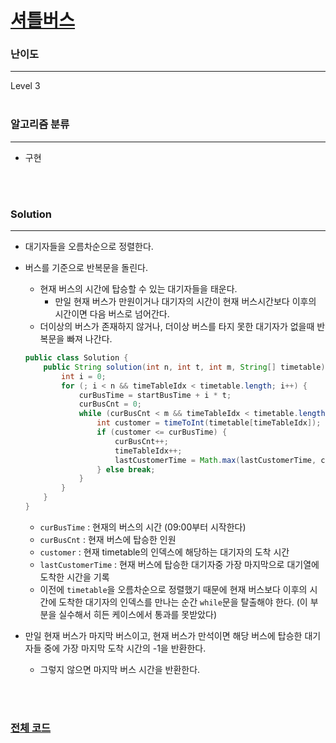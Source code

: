 # [셔틀버스](https://programmers.co.kr/learn/courses/30/lessons/17678)

### 난이도

***
Level 3
<br><br>

### 알고리즘 분류

***

* 구현

<br><br>

### Solution

***

* 대기자들을 오름차순으로 정렬한다.
* 버스를 기준으로 반복문을 돌린다.
    * 현재 버스의 시간에 탑승할 수 있는 대기자들을 태운다.
        * 만일 현재 버스가 만원이거나 대기자의 시간이 현재 버스시간보다 이후의 시간이면 다음 버스로 넘어간다.
    * 더이상의 버스가 존재하지 않거나, 더이상 버스를 타지 못한 대기자가 없을때 반복문을 빠져 나간다.

    ```java
    public class Solution {
        public String solution(int n, int t, int m, String[] timetable) {
            int i = 0;
            for (; i < n && timeTableIdx < timetable.length; i++) {
                curBusTime = startBusTime + i * t;
                curBusCnt = 0;
                while (curBusCnt < m && timeTableIdx < timetable.length) {
                    int customer = timeToInt(timetable[timeTableIdx]);
                    if (customer <= curBusTime) {
                        curBusCnt++;
                        timeTableIdx++;
                        lastCustomerTime = Math.max(lastCustomerTime, customer);
                    } else break;
                }
            }
        }
    }
    ```
    * `curBusTime` : 현재의 버스의 시간 (09:00부터 시작한다)
    * `curBusCnt` : 현재 버스에 탑승한 인원
    * `customer` : 현재 timetable의 인덱스에 해당하는 대기자의 도착 시간
    * `lastCustomerTime` : 현재 버스에 탑승한 대기자중 가장 마지막으로 대기열에 도착한 시간을 기록
    * 이전에 `timetable`을 오름차순으로 정렬했기 때문에 현재 버스보다 이후의 시간에 도착한 대기자의 인덱스를 만나는 순간 `while`문을 탈출해야 한다. (이 부분을 실수해서 히든 케이스에서 통과를
      못받았다)

* 만일 현재 버스가 마지막 버스이고, 현재 버스가 만석이면 해당 버스에 탑승한 대기자들 중에 가장 마지막 도착 시간의 -1을 반환한다.
    * 그렇지 않으면 마지막 버스 시간을 반환한다.
  
<br><br>

### [전체 코드](https://github.com/Jungmin-Seo0527/CodingTest/blob/main/src/kakao/recruit2018/셔틀버스.java)

